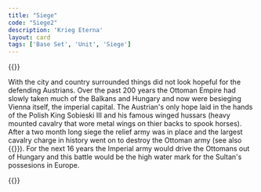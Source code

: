 ```yaml
---
title: "Siege"
code: "Siege2"
description: 'Krieg Eterna'
layout: card
tags: ['Base Set', 'Unit', 'Siege']
---
```

{{<card-detail-page title="Siege2" artwork="The relief of Vienna by Frans Geffels (1694)">}}
<p class="rule-paragraph">
 With the city and country surrounded things did not look hopeful for the defending Austrians. Over the past 200 years the Ottoman Empire had slowly taken much of the Balkans and Hungary and now were besieging Vienna itself, the imperial capital.  The Austrian's only hope laid in the hands of the Polish King Sobieski III and his famous winged hussars (heavy mounted cavalry that wore metal wings on thier backs to spook horses). After a  two month long siege the relief army was in place and the largest cavalry charge in history went on to destroy the Ottoman army (see also {{<cardlink name="Cavalry" code="cavalry">}}). For the next 16 years the Imperial army would drive the Ottomans out of Hungary and this battle would be the high water mark for the Sultan's possesions in Europe.

</p> 
{{</card-detail-page>}}